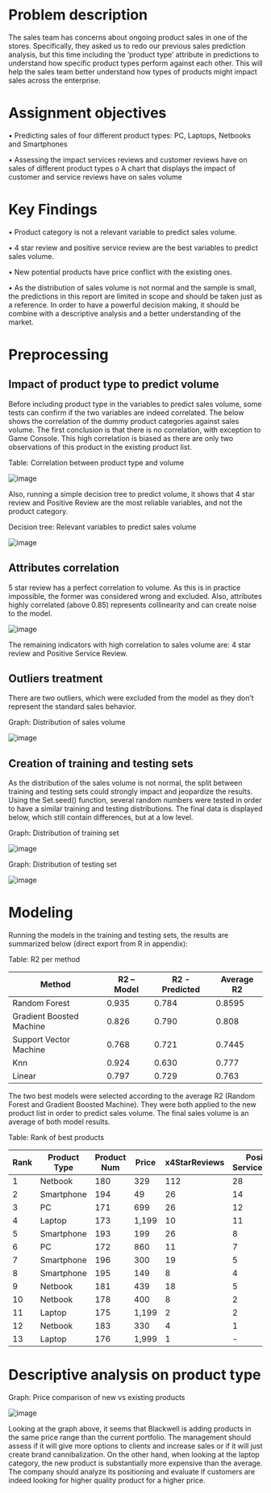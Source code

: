 # Problem description

The sales team has concerns about ongoing product sales in one of the stores. Specifically, they asked us to redo our previous sales prediction analysis, but this time including the ‘product type’ attribute in predictions to understand how specific product types perform against each other. This will help the sales team better understand how types of products might impact sales across the enterprise.

# Assignment objectives

•	Predicting sales of four different product types: PC, Laptops, Netbooks and Smartphones

•	Assessing the impact services reviews and customer reviews have on sales of different product types	
  o	 A chart that displays the impact of customer and service reviews have on sales volume

# Key Findings

•	Product category is not a relevant variable to predict sales volume. 

•	4 star review and positive service review are the best variables to predict sales volume.

•	New potential products have price conflict with the existing ones.

•	As the distribution of sales volume is not normal and the sample is small, the predictions in this report are limited in scope and should be taken just as a reference. In order to have a powerful decision making, it should be combine with a descriptive analysis and a better understanding of the market.

# Preprocessing

## Impact of product type to predict volume

Before including product type in the variables to predict sales volume, some tests can confirm if the two variables are indeed correlated. The below shows the correlation of the dummy product categories against sales volume. The first conclusion is that there is no correlation, with exception to Game Console. This high correlation is biased as there are only two observations of this product in the existing product list. 

Table: Correlation between product type and volume

![image](https://user-images.githubusercontent.com/33734080/44286649-1a85a780-a26a-11e8-89d5-46b2e70d5121.png)

Also, running a simple decision tree to predict volume, it shows that 4 star review and Positive Review are the most reliable variables, and not the product category.

Decision tree: Relevant variables to predict sales volume

![image](https://user-images.githubusercontent.com/33734080/44287155-0cd12180-a26c-11e8-99fd-3f42a99562a2.png)

## Attributes correlation

5 star review has a perfect correlation to volume. As this is in practice impossible, the former was considered wrong and excluded. 
Also, attributes highly correlated (above 0.85) represents collinearity and can create noise to the model. 

![image](https://user-images.githubusercontent.com/33734080/44287188-2bcfb380-a26c-11e8-854d-bf317011f3bd.png)

The remaining indicators with high correlation to sales volume are: 4 star review and Positive Service Review. 

## Outliers treatment

There are two outliers, which were excluded from the model as they don’t represent the standard sales behavior. 

Graph: Distribution of sales volume

![image](https://user-images.githubusercontent.com/33734080/44287053-aba94e00-a26b-11e8-98e9-282fdb511acf.png)

## Creation of training and testing sets

As the distribution of the sales volume is not normal, the split between training and testing sets could strongly impact and jeopardize the results.  Using the Set.seed() function, several random numbers were tested in order to have a similar training and testing distributions. The final data is displayed below, which still contain differences, but at a low level. 

Graph: Distribution of training set

![image](https://user-images.githubusercontent.com/33734080/44287317-ac8eaf80-a26c-11e8-821a-babf13a7629f.png)

Graph: Distribution of testing set

![image](https://user-images.githubusercontent.com/33734080/44287275-7cdfa780-a26c-11e8-8798-44f4e19eeff8.png)

# Modeling

Running the models in the training and testing sets, the results are summarized below (direct export from R in appendix):

Table: R2 per method

Method | R2 – Model | R2 - Predicted | Average R2
-- | -- | -- | --
Random Forest | 0.935 | 0.784 | 0.8595
Gradient Boosted Machine | 0.826 | 0.790 | 0.808
Support Vector Machine | 0.768 | 0.721 | 0.7445
Knn | 0.924 | 0.630 | 0.777
Linear | 0.797 | 0.729 | 0.763

The two best models were selected according to the average R2 (Random Forest and Gradient Boosted Machine). They were both applied to the new product list in order to predict sales volume. The final sales volume is an average of both model results.

Table: Rank of best products 

Rank | Product   Type | Product   Num | Price | x4StarReviews | Positive   ServiceReview | Volume   - rf | Volume   - gbm | Volume   - avg
-- | -- | -- | -- | -- | -- | -- | -- | --
1 | Netbook | 180 | 329 | 112 | 28 | 1,114 | 1,189 | 1,152
2 | Smartphone | 194 | 49 | 26 | 14 | 610 | 891 | 750
3 | PC | 171 | 699 | 26 | 12 | 467 | 811 | 639
4 | Laptop | 173 | 1,199 | 10 | 11 | 197 | 803 | 500
5 | Smartphone | 193 | 199 | 26 | 8 | 311 | 401 | 356
6 | PC | 172 | 860 | 11 | 7 | 118 | 167 | 143
7 | Smartphone | 196 | 300 | 19 | 5 | 141 | 41 | 91
8 | Smartphone | 195 | 149 | 8 | 4 | 79 | 82 | 81
9 | Netbook | 181 | 439 | 18 | 5 | 117 | 32 | 74
10 | Netbook | 178 | 400 | 8 | 2 | 47 | 54 | 50
11 | Laptop | 175 | 1,199 | 2 | 2 | 38 | 42 | 40
12 | Netbook | 183 | 330 | 4 | 1 | 34 | 39 | 36
13 | Laptop | 176 | 1,999 | 1 | - | 6 | 39 | 23

# Descriptive analysis on product type

Graph: Price comparison of new vs existing products

![image](https://user-images.githubusercontent.com/33734080/44287359-d942c700-a26c-11e8-9d5f-39e645ac6e38.png)

Looking at the graph above, it seems that Blackwell is adding products in the same price range than the current portfolio. The management should assess if it will give more options to clients and increase sales or if it will just create brand cannibalization. 
On the other hand, when looking at the laptop category, the new product is substantially more expensive than the average. The company should analyze its positioning and evaluate if customers are indeed looking for higher quality product for a higher price. 

